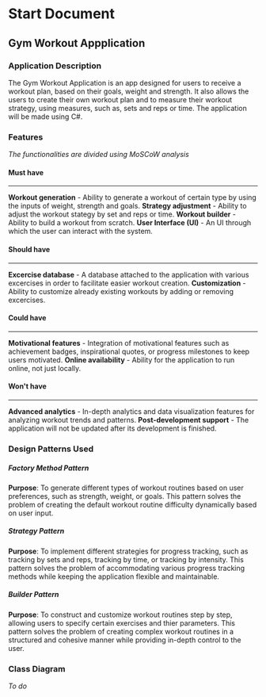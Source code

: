 # Start Document

## Gym Workout Appplication

### Application Description

The Gym Workout Application is an app designed for users to receive a workout plan, based on their goals, weight and strength. It also allows the users to create their own workout plan and to measure their workout strategy, using measures, such as, sets and reps or time. The application will be made using C#.

### Features
_The functionalities are divided using MoSCoW analysis_
#### Must have
---
**Workout generation** - Ability to generate a workout of certain type by using the inputs of weight, strength and goals.
**Strategy adjustment** - Ability to adjust the workout stategy by set and reps or time.
**Workout builder** - Ability to build a workout from scratch.
**User Interface (UI)** - An UI through which the user can interact with the system.
#### Should have
---
**Excercise database** - A database attached to the application with various excercises in order to facilitate easier workout creation.
**Customization** - Ability to customize already existing workouts by adding or removing excercises.
#### Could have
---
**Motivational features** - Integration of motivational features such as achievement badges, inspirational quotes, or progress milestones to keep users motivated.
**Online availability** - Ability for the application to run online, not just locally.
#### Won't have
---
**Advanced analytics** - In-depth analytics and data visualization features for analyzing workout trends and patterns.
**Post-development support** - The application will not be updated after its development is finished.

### Design Patterns Used
##### Factory Method Pattern
**Purpose**: To generate different types of workout routines based on user preferences, such as strength, weight, or goals. This pattern solves the problem of creating the default workout routine difficulty dynamically based on user input.
##### Strategy Pattern
**Purpose**: To implement different strategies for progress tracking, such as tracking by sets and reps, tracking by time, or tracking by intensity. This pattern solves the problem of accommodating various progress tracking methods while keeping the application flexible and maintainable.
##### Builder Pattern
**Purpose**: To construct and customize workout routines step by step, allowing users to specify certain exercises and thier parameters. This pattern solves the problem of creating complex workout routines in a structured and cohesive manner while providing in-depth control to the user.
### Class Diagram
_To do_
